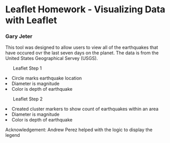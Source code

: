 <h1>Leaflet Homework - Visualizing Data with Leaflet</h1>
<h3> Gary Jeter </h3>

<p>This tool was designed to allow users to view all of the earthquakes that have occured ovr the last seven days on the planet.  The data is from the United States Geographical Servey (USGS).  </p>

<ul>Leaflet Step 1</ul>
<li> Circle marks earthquake location</li>
<li> Diameter is magnitude </li>
<li> Color is depth of earthquake </li>

<p></p>

<ul>Leaflet Step 2</ul>
<li> Created cluster markers to show count of earthquakes within an area</li>
<li> Diameter is magnitude </li>
<li> Color is depth of earthquake </li>

<p></p>

<p> Acknowledgement:  Andrew Perez helped with the logic to display the legend</p>